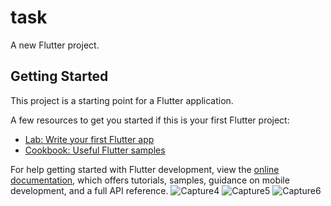 # task

A new Flutter project.

## Getting Started

This project is a starting point for a Flutter application.

A few resources to get you started if this is your first Flutter project:

- [Lab: Write your first Flutter app](https://docs.flutter.dev/get-started/codelab)
- [Cookbook: Useful Flutter samples](https://docs.flutter.dev/cookbook)

For help getting started with Flutter development, view the
[online documentation](https://docs.flutter.dev/), which offers tutorials,
samples, guidance on mobile development, and a full API reference.
![Capture4](https://github.com/hagarTarek1/task/assets/126422528/496e9f95-5246-4d1d-a69b-3adcca14fb12)
![Capture5](https://github.com/hagarTarek1/task/assets/126422528/bf04c448-0006-4df8-bdc6-231e6641ce32)
![Capture6](https://github.com/hagarTarek1/task/assets/126422528/183ed0fe-2236-424e-8c75-ad89a5106d83)
